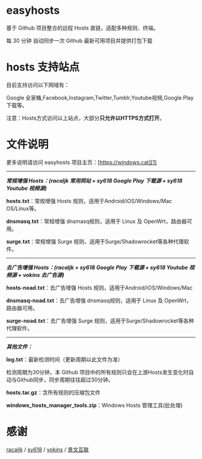 # easyhosts
基于 Github 项目整合的远程 Hosts 直链，适配多种规则、终端。

每 30 分钟 自动同步一次 Github 最新可用项目并提供打包下载

# hosts 支持站点
目前支持访问以下网域有：

Google 全家桶,Facebook,Instagram,Twitter,Tumblr,Youtube视频,Google Play下载等。

注意：Hosts方式访问以上站点，大部分**只允许以HTTPS方式打开**。

# 文件说明
更多说明请访问 easyhosts 项目主页：[https://windows.cat][1]


----------


***常规增强 Hosts：(racaljk 常用网站 + sy618 Google Play 下载源 + sy618 Youtube 视频源)***

**hosts.txt**：常规增强 Hosts 规则，适用于Android/iOS/Windows/Mac OS/Linux等。

**dnsmasq.txt**：常规增强 dnsmasq规则，适用于 Linux 及 OpenWrt，路由器可用。

**surge.txt**：常规增强 Surge 规则，适用于Surge/Shadowrocket等各种代理软件。


----------


***去广告增强 Hosts：(racaljk + sy618 Google Play 下载源 + sy618 Youtube 视频源 + vokins 去广告源)***

**hosts-noad.txt**：去广告增强 Hosts 规则，适用于Android/iOS/Windows/Mac

**dnsmasq-noad.txt**：去广告增强 dnsmasq规则，适用于 Linux 及 OpenWrt，路由器可用。

**surge-noad.txt**：去广告增强 Surge 规则，适用于Surge/Shadowrocket等各种代理软件。


----------


***其他文件：***

**log.txt**：最新检测时间（更新周期以此文件为准）

检测周期为30分钟，本 Github 项目中的所有规则只会在上游Hosts发生变化时自动与Github同步，同步周期往往超过30分钟。

**hosts.tar.gz**：含所有规则的压缩包文件

**windows_hosts_manager_tools.zip**：Windows Hosts 管理工具(批处理)




# 感谢
[racaljk][2] / [sy618][3] / [vokins][4] / [景文互联][5]


  [1]: https://windows.cat
  [2]: https://github.com/racaljk/hosts
  [3]: https://github.com/sy618/hosts
  [4]: https://github.com/vokins/yhosts
  [5]: https://www.jwdns.com/